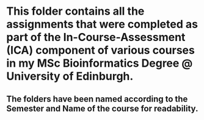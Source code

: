 # This folder contains all the assignments that were completed as part of the In-Course-Assessment (ICA) component of various courses in my MSc Bioinformatics Degree @ University of Edinburgh.

## The folders have been named according to the Semester and Name of the course for readability.
